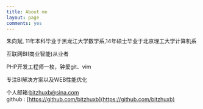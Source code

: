 ```yaml
---
title: About me
layout: page
comments: yes
---
```

  
朱向斌, 11年本科毕业于黑龙江大学数学系,14年硕士毕业于北京理工大学计算机系

互联网BI(商业智能)从业者

PHP开发工程师一枚，钟爱git、vim

专注BI解决方案以及WEB性能优化

个人邮箱:bitzhuxb@sina.com      
github : [https://github.com/bitzhuxb](https://github.com/bitzhuxb)      
